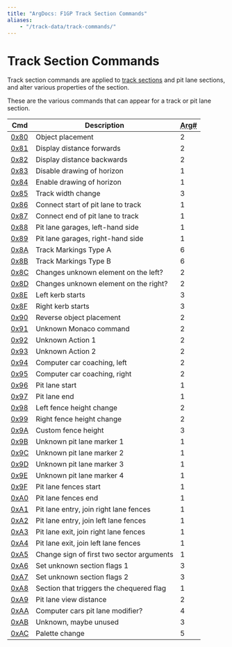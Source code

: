 ```yaml
---
title: "ArgDocs: F1GP Track Section Commands"
aliases:
    - "/track-data/track-commands/"
---
```


# Track Section Commands

Track section commands are applied to [track sections](/argdocs/file-formats/track/track-sections/)
and pit lane sections, and alter various properties of the section.

These are the various commands that can appear for a track or pit lane section.


<table class="table table-bordered table-striped table--medium">
    <thead>
        <tr>
            <th class="column-10">Cmd</th>
            <th>Description</th>
            <th class="column-10 text-right"><abbr title="Number of arguments">Arg#</abbr></th>
        </tr>
    </thead>
    <tbody>
        <tr>
            <td>
                <a href="/argdocs/track-data/track-section-commands/0x80/">0x80</a>
            </td>
            <td>Object placement</td>
            <td class="text-right">2</td>
        </tr>
        <tr>
            <td>
                <a href="/argdocs/track-data/track-section-commands/0x81/">0x81</a>
            </td>
            <td>Display distance forwards</td>
            <td class="text-right">2</td>
        </tr>
        <tr>
            <td>
                <a href="/argdocs/track-data/track-section-commands/0x82/">0x82</a>
            </td>
            <td>Display distance backwards</td>
            <td class="text-right">2</td>
        </tr>
        <tr>
            <td>
                <a href="/argdocs/track-data/track-section-commands/0x83/">0x83</a>
            </td>
            <td>Disable drawing of horizon</td>
            <td class="text-right">1</td>
        </tr>
        <tr>
            <td>
                <a href="/argdocs/track-data/track-section-commands/0x84/">0x84</a>
            </td>
            <td>Enable drawing of horizon</td>
            <td class="text-right">1</td>
        </tr>
        <tr>
            <td>
                <a href="/argdocs/track-data/track-section-commands/0x85/">0x85</a>
            </td>
            <td>Track width change</td>
            <td class="text-right">3</td>
        </tr>
        <tr>
            <td>
                <a href="/argdocs/track-data/track-section-commands/0x86/">0x86</a>
            </td>
            <td>Connect start of pit lane to track</td>
            <td class="text-right">1</td>
        </tr>
        <tr>
            <td>
                <a href="/argdocs/track-data/track-section-commands/0x87/">0x87</a>
            </td>
            <td>Connect end of pit lane to track</td>
            <td class="text-right">1</td>
        </tr>
        <tr>
            <td>
                <a href="/argdocs/track-data/track-section-commands/0x88/">0x88</a>
            </td>
            <td>Pit lane garages, left-hand side</td>
            <td class="text-right">1</td>
        </tr>
        <tr>
            <td>
                <a href="/argdocs/track-data/track-section-commands/0x89/">0x89</a>
            </td>
            <td>Pit lane garages, right-hand side</td>
            <td class="text-right">1</td>
        </tr>
        <tr>
            <td>
                <a href="/argdocs/track-data/track-section-commands/0x8a/">0x8A</a>
            </td>
            <td>Track Markings Type A</td>
            <td class="text-right">6</td>
        </tr>
        <tr>
            <td>
                <a href="/argdocs/track-data/track-section-commands/0x8b/">0x8B</a>
            </td>
            <td>Track Markings Type B</td>
            <td class="text-right">6</td>
        </tr>
        <tr>
            <td>
                <a href="/argdocs/track-data/track-section-commands/0x8c/">0x8C</a>
            </td>
            <td>Changes unknown element on the left?</td>
            <td class="text-right">2</td>
        </tr>
        <tr>
            <td>
                <a href="/argdocs/track-data/track-section-commands/0x8d/">0x8D</a>
            </td>
            <td>Changes unknown element on the right?</td>
            <td class="text-right">2</td>
        </tr>
        <tr>
            <td>
                <a href="/argdocs/track-data/track-section-commands/0x8e/">0x8E</a>
            </td>
            <td>Left kerb starts</td>
            <td class="text-right">3</td>
        </tr>
        <tr>
            <td>
                <a href="/argdocs/track-data/track-section-commands/0x8f/">0x8F</a>
            </td>
            <td>Right kerb starts</td>
            <td class="text-right">3</td>
        </tr>
        <tr>
            <td>
                <a href="/argdocs/track-data/track-section-commands/0x90/">0x90</a>
            </td>
            <td>Reverse object placement</td>
            <td class="text-right">2</td>
        </tr>
        <tr>
            <td>
                <a href="/argdocs/track-data/track-section-commands/0x91/">0x91</a>
            </td>
            <td>Unknown Monaco command</td>
            <td class="text-right">2</td>
        </tr>
        <tr>
            <td>
                <a href="/argdocs/track-data/track-section-commands/0x92/">0x92</a>
            </td>
            <td>Unknown Action 1</td>
            <td class="text-right">2</td>
        </tr>
        <tr>
            <td>
                <a href="/argdocs/track-data/track-section-commands/0x93/">0x93</a>
            </td>
            <td>Unknown Action 2</td>
            <td class="text-right">2</td>
        </tr>
        <tr>
            <td>
                <a href="/argdocs/track-data/track-section-commands/0x94/">0x94</a>
            </td>
            <td>Computer car coaching, left</td>
            <td class="text-right">2</td>
        </tr>
        <tr>
            <td>
                <a href="/argdocs/track-data/track-section-commands/0x95/">0x95</a>
            </td>
            <td>Computer car coaching, right</td>
            <td class="text-right">2</td>
        </tr>
        <tr>
            <td>
                <a href="/argdocs/track-data/track-section-commands/0x96/">0x96</a>
            </td>
            <td>Pit lane start</td>
            <td class="text-right">1</td>
        </tr>
        <tr>
            <td>
                <a href="/argdocs/track-data/track-section-commands/0x97/">0x97</a>
            </td>
            <td>Pit lane end</td>
            <td class="text-right">1</td>
        </tr>        
        <tr>
            <td>
                <a href="/argdocs/track-data/track-section-commands/0x98/">0x98</a>
            </td>
            <td>Left fence height change</td>
            <td class="text-right">2</td>
        </tr>
        <tr>
            <td>
                <a href="/argdocs/track-data/track-section-commands/0x99/">0x99</a>
            </td>
            <td>Right fence height change</td>
            <td class="text-right">2</td>
        </tr>
        <tr>
            <td>
                <a href="/argdocs/track-data/track-section-commands/0x9a/">0x9A</a>
            </td>
            <td>Custom fence height</td>
            <td class="text-right">3</td>
        </tr>
        <tr>
            <td>
                <a href="/argdocs/track-data/track-section-commands/0x9b/">0x9B</a>
            </td>
            <td>Unknown pit lane marker 1</td>
            <td class="text-right">1</td>
        </tr>
        <tr>
            <td>
                <a href="/argdocs/track-data/track-section-commands/0x9c/">0x9C</a>
            </td>
            <td>Unknown pit lane marker 2</td>
            <td class="text-right">1</td>
        </tr>
        <tr>
            <td>
                <a href="/argdocs/track-data/track-section-commands/0x9d/">0x9D</a>
            </td>
            <td>Unknown pit lane marker 3</td>
            <td class="text-right">1</td>
        </tr>
        <tr>
            <td>
                <a href="/argdocs/track-data/track-section-commands/0x9e/">0x9E</a>
            </td>
            <td>Unknown pit lane marker 4</td>
            <td class="text-right">1</td>
        </tr>
        <tr>
            <td>
                <a href="/argdocs/track-data/track-section-commands/0x9f/">0x9F</a>
            </td>
            <td>Pit lane fences start</td>
            <td class="text-right">1</td>
        </tr>
        <tr>
            <td>
                <a href="/argdocs/track-data/track-section-commands/0xa0/">0xA0</a>
            </td>
            <td>Pit lane fences end</td>
            <td class="text-right">1</td>
        </tr>
        <tr>
            <td>
                <a href="/argdocs/track-data/track-section-commands/0xa1/">0xA1</a>
            </td>
            <td>Pit lane entry, join right lane fences</td>
            <td class="text-right">1</td>
        </tr>
        <tr>
            <td>
                <a href="/argdocs/track-data/track-section-commands/0xa2/">0xA2</a>
            </td>
            <td>Pit lane entry, join left lane fences</td>
            <td class="text-right">1</td>
        </tr>
        <tr>
            <td>
                <a href="/argdocs/track-data/track-section-commands/0xa3/">0xA3</a>
            </td>
            <td>Pit lane exit, join right lane fences</td>
            <td class="text-right">1</td>
        </tr>
        <tr>
            <td>
                <a href="/argdocs/track-data/track-section-commands/0xA4/">0xA4</a>
            </td>
            <td>Pit lane exit, join left lane fences</td>
            <td class="text-right">1</td>
        </tr>
        <tr>
            <td>
                <a href="/argdocs/track-data/track-section-commands/0xa5/">0xA5</a>
            </td>
            <td>Change sign of first two sector arguments</td>
            <td class="text-right">1</td>
        </tr>
        <tr>
            <td>
                <a href="/argdocs/track-data/track-section-commands/0xa6/">0xA6</a>
            </td>
            <td>Set unknown section flags 1</td>
            <td class="text-right">3</td>
        </tr>
        <tr>
            <td>
                <a href="/argdocs/track-data/track-section-commands/0xa7/">0xA7</a>
            </td>
            <td>Set unknown section flags 2</td>
            <td class="text-right">3</td>
        </tr>
        <tr>
            <td>
                <a href="/argdocs/track-data/track-section-commands/0xa8/">0xA8</a>
            </td>
            <td>Section that triggers the chequered flag</td>
            <td class="text-right">1</td>
        </tr>
        <tr>
            <td>
                <a href="/argdocs/track-data/track-section-commands/0xa9/">0xA9</a>
            </td>
            <td>Pit lane view distance</td>
            <td class="text-right">2</td>
        </tr>
        <tr>
            <td>
                <a href="/argdocs/track-data/track-section-commands/0xaa/">0xAA</a>
            </td>
            <td>Computer cars pit lane modifier?</td>
            <td class="text-right">4</td>
        </tr>
        <tr>
            <td>
                <a href="/argdocs/track-data/track-section-commands/0xab/">0xAB</a>
            </td>
            <td>Unknown, maybe unused</td>
            <td class="text-right">3</td>
        </tr>
        <tr>
            <td>
                <a href="/argdocs/track-data/track-section-commands/0xac/">0xAC</a>
            </td>
            <td>Palette change</td>
            <td class="text-right">5</td>
        </tr>
    </tbody>
</table>
